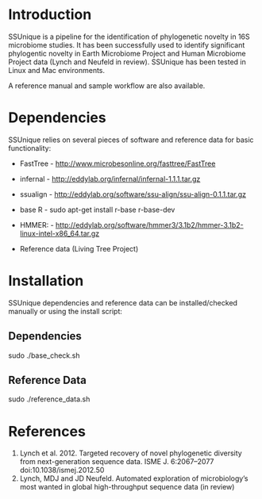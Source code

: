 # Introduction
SSUnique is a pipeline for the identification of phylogenetic novelty in 16S microbiome studies. It has been successfully used to identify significant phylogentic novelty in Earth Microbiome Project and Human Microbiome Project data (Lynch and Neufeld in review). SSUnique has been tested in Linux and Mac environments.

A reference manual and sample workflow are also available.

# Dependencies
SSUnique relies on several pieces of software and reference data for basic functionality:

- FastTree - http://www.microbesonline.org/fasttree/FastTree
- infernal - http://eddylab.org/infernal/infernal-1.1.1.tar.gz 
- ssualign - http://eddylab.org/software/ssu-align/ssu-align-0.1.1.tar.gz
- base R - sudo apt-get install r-base r-base-dev
- HMMER: - http://eddylab.org/software/hmmer3/3.1b2/hmmer-3.1b2-linux-intel-x86_64.tar.gz

- Reference data (Living Tree Project)

# Installation
SSUnique dependencies and reference data can be installed/checked manually or using the install script:

## Dependencies

sudo ./base_check.sh

## Reference Data
sudo ./reference_data.sh

# References
1. Lynch et al. 2012. Targeted recovery of novel phylogenetic diversity from next-generation sequence data. ISME J. 6:2067–2077 doi:10.1038/ismej.2012.50
2. Lynch, MDJ and JD Neufeld. Automated exploration of microbiology’s most wanted in global high-throughput sequence data (in review)
